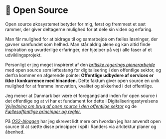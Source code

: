 # 🙌 Open Source

Open source økosystemet betyder for mig, først og fremmest et sæt rammer, der giver deltagerne mulighed for at dele sin viden og erfaring. 

Man får mulighed for at bidrage til og samarbejde om fælles løsninger, der gavner samfundet som helhed. Man står aldrig alene og kan altid finde inspiration og uvurderlige erfaringer, der hjælper på vej i alle faser af et udviklingsprojekt.

Personligt er jeg meget inspireret af den *[britiske regerings pionerarbejde](https://www.youtube.com/watch?v=o3xFqa_HN2I)* med open source som løftestang for digitalisering i den offentlige sektor, og derfra kommer en afgørende pointe:  **Offentlige udbydere af services er ikke i konkurrence med hinanden.** Dette faktum giver open source en unik mulighed for at fremme innovation, kvalitet og sikkerhed i det offentlige.

Jeg mener at Danmark bør være et foregangsland inden for open source i det offentlige og at vi har et fundament for dette i Digitaliseringsstyrelsens *[Vejledning om brug af open source i den offentlige sektor](https://arkitektur.digst.dk/metoder/arkitekturmetoder/vejledning-om-brug-af-open-source-i-den-offentlige-sektor/vejledning-om)* og de *[Fællesoffentlige principper og regler.](https://arkitektur.digst.dk/principper-og-regler)*

På *[OS2-bloggen](https://www.os2.eu/blog/nyheder-2/blog-open-source-leverer-pa-de-faellesoffentlige-principper-4352)* har jeg skrevet lidt mere om hvordan jeg har anvendt open source til at sætte disse principper i spil i Randers via arkitektur planer og åbenhed.
